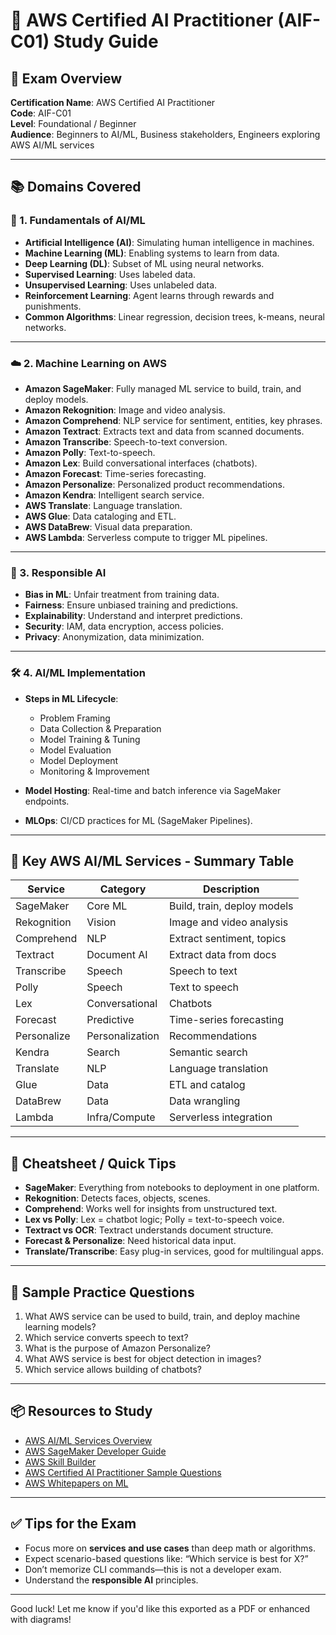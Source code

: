 
# 🧠 AWS Certified AI Practitioner (AIF-C01) Study Guide

## 📘 Exam Overview

**Certification Name**: AWS Certified AI Practitioner  
**Code**: AIF-C01  
**Level**: Foundational / Beginner  
**Audience**: Beginners to AI/ML, Business stakeholders, Engineers exploring AWS AI/ML services

---

## 📚 Domains Covered

### 🧩 1. Fundamentals of AI/ML
- **Artificial Intelligence (AI)**: Simulating human intelligence in machines.
- **Machine Learning (ML)**: Enabling systems to learn from data.
- **Deep Learning (DL)**: Subset of ML using neural networks.
- **Supervised Learning**: Uses labeled data.
- **Unsupervised Learning**: Uses unlabeled data.
- **Reinforcement Learning**: Agent learns through rewards and punishments.
- **Common Algorithms**: Linear regression, decision trees, k-means, neural networks.

---

### ☁️ 2. Machine Learning on AWS
- **Amazon SageMaker**: Fully managed ML service to build, train, and deploy models.
- **Amazon Rekognition**: Image and video analysis.
- **Amazon Comprehend**: NLP service for sentiment, entities, key phrases.
- **Amazon Textract**: Extracts text and data from scanned documents.
- **Amazon Transcribe**: Speech-to-text conversion.
- **Amazon Polly**: Text-to-speech.
- **Amazon Lex**: Build conversational interfaces (chatbots).
- **Amazon Forecast**: Time-series forecasting.
- **Amazon Personalize**: Personalized product recommendations.
- **Amazon Kendra**: Intelligent search service.
- **AWS Translate**: Language translation.
- **AWS Glue**: Data cataloging and ETL.
- **AWS DataBrew**: Visual data preparation.
- **AWS Lambda**: Serverless compute to trigger ML pipelines.

---

### 🔐 3. Responsible AI
- **Bias in ML**: Unfair treatment from training data.
- **Fairness**: Ensure unbiased training and predictions.
- **Explainability**: Understand and interpret predictions.
- **Security**: IAM, data encryption, access policies.
- **Privacy**: Anonymization, data minimization.

---

### 🛠️ 4. AI/ML Implementation
- **Steps in ML Lifecycle**:
  - Problem Framing
  - Data Collection & Preparation
  - Model Training & Tuning
  - Model Evaluation
  - Model Deployment
  - Monitoring & Improvement

- **Model Hosting**: Real-time and batch inference via SageMaker endpoints.
- **MLOps**: CI/CD practices for ML (SageMaker Pipelines).

---

## 🧾 Key AWS AI/ML Services - Summary Table

| Service              | Category       | Description |
|----------------------|----------------|-------------|
| SageMaker            | Core ML        | Build, train, deploy models |
| Rekognition          | Vision         | Image and video analysis |
| Comprehend           | NLP            | Extract sentiment, topics |
| Textract             | Document AI    | Extract data from docs |
| Transcribe           | Speech         | Speech to text |
| Polly                | Speech         | Text to speech |
| Lex                  | Conversational | Chatbots |
| Forecast             | Predictive     | Time-series forecasting |
| Personalize          | Personalization| Recommendations |
| Kendra               | Search         | Semantic search |
| Translate            | NLP            | Language translation |
| Glue                 | Data           | ETL and catalog |
| DataBrew             | Data           | Data wrangling |
| Lambda               | Infra/Compute  | Serverless integration |

---

## 📌 Cheatsheet / Quick Tips

- **SageMaker**: Everything from notebooks to deployment in one platform.
- **Rekognition**: Detects faces, objects, scenes.
- **Comprehend**: Works well for insights from unstructured text.
- **Lex vs Polly**: Lex = chatbot logic; Polly = text-to-speech voice.
- **Textract vs OCR**: Textract understands document structure.
- **Forecast & Personalize**: Need historical data input.
- **Translate/Transcribe**: Easy plug-in services, good for multilingual apps.

---

## 📝 Sample Practice Questions

1. What AWS service can be used to build, train, and deploy machine learning models?
2. Which service converts speech to text?
3. What is the purpose of Amazon Personalize?
4. What AWS service is best for object detection in images?
5. Which service allows building of chatbots?

---

## 📦 Resources to Study

- [AWS AI/ML Services Overview](https://aws.amazon.com/machine-learning/)
- [AWS SageMaker Developer Guide](https://docs.aws.amazon.com/sagemaker/)
- [AWS Skill Builder](https://explore.skillbuilder.aws/)
- [AWS Certified AI Practitioner Sample Questions](https://d1.awsstatic.com/training-and-certification/docs-ai-practitioner/AWS-Certified-AI-Practitioner_Sample-Questions.pdf)
- [AWS Whitepapers on ML](https://aws.amazon.com/whitepapers/)

---

## ✅ Tips for the Exam

- Focus more on **services and use cases** than deep math or algorithms.
- Expect scenario-based questions like: “Which service is best for X?”
- Don’t memorize CLI commands—this is not a developer exam.
- Understand the **responsible AI** principles.

---

Good luck! Let me know if you'd like this exported as a PDF or enhanced with diagrams!
